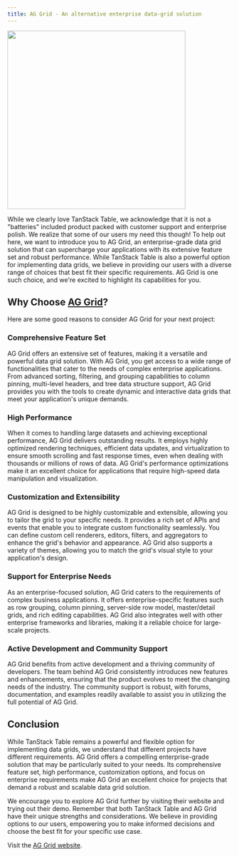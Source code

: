 ```yaml
---
title: AG Grid - An alternative enterprise data-grid solution
---
```


<p>
  <a href="https://ag-grid.com/react-data-grid/?utm_source=reacttable&utm_campaign=githubreacttable">
    <img src="https://blog.ag-grid.com/content/images/2021/02/new-logo-1.png" style="width:400px;"/>
  </a>
</p>

While we clearly love TanStack Table, we acknowledge that it is not a "batteries" included product packed with customer support and enterprise polish. We realize that some of our users my need this though! To help out here, we want to introduce you to AG Grid, an enterprise-grade data grid solution that can supercharge your applications with its extensive feature set and robust performance. While TanStack Table is also a powerful option for implementing data grids, we believe in providing our users with a diverse range of choices that best fit their specific requirements. AG Grid is one such choice, and we're excited to highlight its capabilities for you.

## Why Choose [AG Grid](https://ag-grid.com/react-data-grid/?utm_source=reacttable&utm_campaign=githubreacttable)?

Here are some good reasons to consider AG Grid for your next project:

### Comprehensive Feature Set

AG Grid offers an extensive set of features, making it a versatile and powerful data grid solution. With AG Grid, you get access to a wide range of functionalities that cater to the needs of complex enterprise applications. From advanced sorting, filtering, and grouping capabilities to column pinning, multi-level headers, and tree data structure support, AG Grid provides you with the tools to create dynamic and interactive data grids that meet your application's unique demands.

### High Performance

When it comes to handling large datasets and achieving exceptional performance, AG Grid delivers outstanding results. It employs highly optimized rendering techniques, efficient data updates, and virtualization to ensure smooth scrolling and fast response times, even when dealing with thousands or millions of rows of data. AG Grid's performance optimizations make it an excellent choice for applications that require high-speed data manipulation and visualization.

### Customization and Extensibility

AG Grid is designed to be highly customizable and extensible, allowing you to tailor the grid to your specific needs. It provides a rich set of APIs and events that enable you to integrate custom functionality seamlessly. You can define custom cell renderers, editors, filters, and aggregators to enhance the grid's behavior and appearance. AG Grid also supports a variety of themes, allowing you to match the grid's visual style to your application's design.

### Support for Enterprise Needs

As an enterprise-focused solution, AG Grid caters to the requirements of complex business applications. It offers enterprise-specific features such as row grouping, column pinning, server-side row model, master/detail grids, and rich editing capabilities. AG Grid also integrates well with other enterprise frameworks and libraries, making it a reliable choice for large-scale projects.

### Active Development and Community Support

AG Grid benefits from active development and a thriving community of developers. The team behind AG Grid consistently introduces new features and enhancements, ensuring that the product evolves to meet the changing needs of the industry. The community support is robust, with forums, documentation, and examples readily available to assist you in utilizing the full potential of AG Grid.

## Conclusion

While TanStack Table remains a powerful and flexible option for implementing data grids, we understand that different projects have different requirements. AG Grid offers a compelling enterprise-grade solution that may be particularly suited to your needs. Its comprehensive feature set, high performance, customization options, and focus on enterprise requirements make AG Grid an excellent choice for projects that demand a robust and scalable data grid solution.

We encourage you to explore AG Grid further by visiting their website and trying out their demo. Remember that both TanStack Table and AG Grid have their unique strengths and considerations. We believe in providing options to our users, empowering you to make informed decisions and choose the best fit for your specific use case.

Visit the [AG Grid website](https://www.ag-grid.com).
